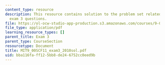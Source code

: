 ```yaml
---
content_type: resource
description: This resource contains solution to the problem set related to 2010 practice
  exam 3 questions.
file: https://ol-ocw-studio-app-production.s3.amazonaws.com/courses/9-00sc-introduction-to-psychology-fall-2011/bba116faff125bb8de246752cc0eed9b_MIT9_00SCF11_exam3_2010sol.pdf
file_type: application/pdf
learning_resource_types: []
parent_title: Exam 3
parent_type: CourseSection
resourcetype: Document
title: MIT9_00SCF11_exam3_2010sol.pdf
uid: bba116fa-ff12-5bb8-de24-6752cc0eed9b
---
```

